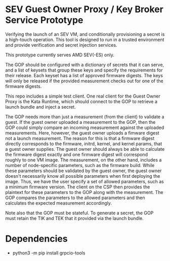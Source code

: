 # SEV Guest Owner Proxy / Key Broker Service Prototype

Verifying the launch of an SEV VM, and conditionally provisioning a secret is a high-touch operation. This tool is designed to run in a trusted environment and provide verification and secret injection services.

This prototype currently serves AMD SEV(-ES) only.

The GOP should be configured with a dictionary of secrets that it can serve, and a list of keysets that group these keys and specify the requirements for their release. Each keyset has a list of approved firmware digests. The keys will only be released if the provided measurement checks out for one of the firmware digests.

This repo includes a simple test client. One real client for the Guest Owner Proxy is the Kata Runtime, which should connect to the GOP to retrieve a launch bundle and inject a secret. 

The GOP needs more than just a measurement (from the client) to validate a guest. If the guest owner uploaded a measurement to the GOP, then the GOP could simply compare an incoming measurement against the uploaded measurements. Here, however, the guest owner uploads a fimware digest not a launch measurement. The reason for this is that a firmware digest directly corresponds to the firmware, initrd, kernel, and kernel params, that a guest owner supplies. The guest owner should always be able to calculate the firmware digest exactly and one firmware digest will correspond roughly to one VM image. The measurement, on the other hand, includes a number of node-specific parameters, such as the firmware build. While these parameters should be validated by the guest owner, the guest owner doesn't necessarily know all possible parameters when first deploying the image. Thus, we have the user specify a set of allowed parameters, such as a minimum firmware version. The client on the CSP then provides the plaintext for these parameters to the GOP along with the measurement. The GOP compares the parameters to the allowed parameters and then calculates the expected measurement accordingly.

Note also that the GOP must be stateful. To generate a secret, the GOP must retain the TIK and TEK that it provided via the launch bundle.

# Dependencies 
- python3 -m pip install grpcio-tools
